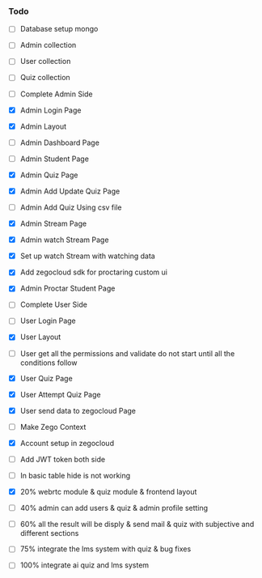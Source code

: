 ### Todo

- [ ] Database setup mongo
- [ ] Admin collection
- [ ] User collection
- [ ] Quiz collection

- [ ] Complete Admin Side
- [x] Admin Login Page
- [x] Admin Layout
- [ ] Admin Dashboard Page
- [ ] Admin Student Page
- [x] Admin Quiz Page
- [x] Admin Add Update Quiz Page
- [ ] Admin Add Quiz Using csv file
- [x] Admin Stream Page
- [x] Admin watch Stream Page
- [x] Set up watch Stream with watching data
- [x] Add zegocloud sdk for proctaring custom ui
- [x] Admin Proctar Student Page

- [ ] Complete User Side
- [ ] User Login Page
- [x] User Layout
- [ ] User get all the permissions and validate do not start until all the conditions follow
- [x] User Quiz Page
- [x] User Attempt Quiz Page
- [x] User send data to zegocloud Page
- [ ] Make Zego Context

- [x] Account setup in zegocloud
- [ ] Add JWT token both side

- [ ] In basic table hide is not working

- [x] 20% webrtc module & quiz module & frontend layout
- [ ] 40% admin can add users & quiz & admin profile setting
- [ ] 60% all the result will be disply & send mail & quiz with subjective and different sections
- [ ] 75% integrate the lms system with quiz & bug fixes
- [ ] 100% integrate ai quiz and lms system

